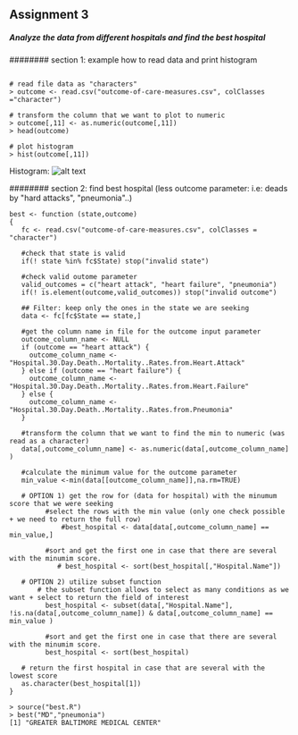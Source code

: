 ## Assignment 3 
##### Analyze the data from different hospitals and find the best hospital


######## section 1: example how to read data and print histogram

```

# read file data as "characters"
> outcome <- read.csv("outcome-of-care-measures.csv", colClasses ="character")

# transform the column that we want to plot to numeric
> outcome[,11] <- as.numeric(outcome[,11])
> head(outcome)

# plot histogram
> hist(outcome[,11])
```

Histogram: 
![alt text](https://github.com/ferfervi/R_Programming/tree/master/ProgrammingAssignment3/rprog-data-ProgAssignment3-data/histogram1.png "Histogram")


######## section 2: find best hospital (less outcome parameter: i.e: deads by "hard attacks", "pneumonia"..)
```
best <- function (state,outcome)
{
   fc <- read.csv("outcome-of-care-measures.csv", colClasses = "character")
   
   #check that state is valid
   if(! state %in% fc$State) stop("invalid state")
   
   #check valid outome parameter
   valid_outcomes = c("heart attack", "heart failure", "pneumonia")
   if(! is.element(outcome,valid_outcomes)) stop("invalid outcome")

   ## Filter: keep only the ones in the state we are seeking
   data <- fc[fc$State == state,]
   
   #get the column name in file for the outcome input parameter
   outcome_column_name <- NULL
   if (outcome == "heart attack") {
     outcome_column_name <- "Hospital.30.Day.Death..Mortality..Rates.from.Heart.Attack"
   } else if (outcome == "heart failure") {
     outcome_column_name <- "Hospital.30.Day.Death..Mortality..Rates.from.Heart.Failure"
   } else {
     outcome_column_name <- "Hospital.30.Day.Death..Mortality..Rates.from.Pneumonia"
   }
   
   #transform the column that we want to find the min to numeric (was read as a character)
   data[,outcome_column_name] <- as.numeric(data[,outcome_column_name] )
   
   #calculate the minimum value for the outcome parameter
   min_value <-min(data[[outcome_column_name]],na.rm=TRUE)
   
   # OPTION 1) get the row for (data for hospital) with the minumum score that we were seeking
         #select the rows with the min value (only one check possible + we need to return the full row)   
             #best_hospital <- data[data[,outcome_column_name] == min_value,]
        
         #sort and get the first one in case that there are several with the minumim score.
            # best_hospital <- sort(best_hospital[,"Hospital.Name"])
     
   # OPTION 2) utilize subset function 
       # the subset function allows to select as many conditions as we want + select to return the field of interest 
         best_hospital <- subset(data[,"Hospital.Name"], !is.na(data[,outcome_column_name]) & data[,outcome_column_name] == min_value )
        
         #sort and get the first one in case that there are several with the minumim score.
         best_hospital <- sort(best_hospital)
   
   # return the first hospital in case that are several with the lowest score
   as.character(best_hospital[1])
}

```
```
> source("best.R")
> best("MD","pneumonia")
[1] "GREATER BALTIMORE MEDICAL CENTER"
```


